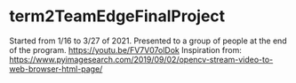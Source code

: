 # term2TeamEdgeFinalProject
Started from 1/16 to 3/27 of 2021. Presented to a group of people at the end of the program.
https://youtu.be/FV7V07olDok Inspiration from: https://www.pyimagesearch.com/2019/09/02/opencv-stream-video-to-web-browser-html-page/
